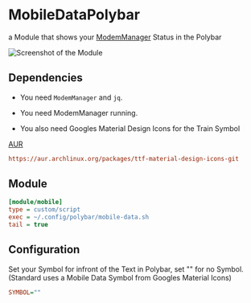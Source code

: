 # MobileDataPolybar
a Module that shows your [ModemManager](https://github.com/freedesktop/ModemManager) Status in the Polybar


![Screenshot of the Module](https://github.com/thisjade/MobileDataPolybar/blob/5eb3a9eab394a7ce2233ea86906a5ca082c968c7/screenshot_mobile_data.jpg "Screenshot")


## Dependencies

* You need ```ModemManager``` and ```jq```.

* You need ModemManager running.

* You also need Googles Material Design Icons for the Train Symbol

[AUR](https://aur.archlinux.org/packages/ttf-material-design-icons-git)
```ini
https://aur.archlinux.org/packages/ttf-material-design-icons-git
```

## Module

```ini
[module/mobile]
type = custom/script
exec = ~/.config/polybar/mobile-data.sh
tail = true
```

## Configuration

Set your Symbol for infront of the Text in Polybar, set "" for no Symbol. (Standard uses a Mobile Data Symbol from Googles Material Icons)

```ini
SYMBOL=""
```
